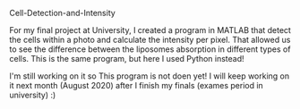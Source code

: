 Cell-Detection-and-Intensity

For my final project at University, I created a program in MATLAB that detect the cells within a photo and calculate the intensity per pixel. That allowed us to see the difference between the liposomes absorption in different types of cells. 
This is the same program, but here I used Python instead!

I'm still working on it so This program is not doen yet! 
I will keep working on it next month (August 2020) after I finish my finals (exames period in university) :)
